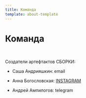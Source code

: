 ```yaml
---
title: Команда
template: about-template
---
```


# Команда
<br>

Создатели артефтактов СБОРКИ:

+ Саша Андрияшкин: email

+ Анна Богословская: <a href=https://instagram.com/cicfest>INSTAGRAM</a>

+ Андрей Ампилогов: telegram

